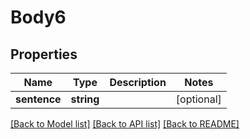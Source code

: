 # Body6

## Properties
Name | Type | Description | Notes
------------ | ------------- | ------------- | -------------
**sentence** | **string** |  | [optional] 

[[Back to Model list]](../../README.md#documentation-for-models) [[Back to API list]](../../README.md#documentation-for-api-endpoints) [[Back to README]](../../README.md)

